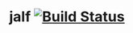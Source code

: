 jalf [![Build Status](https://travis-ci.org/jalfsoftware/jalf.svg)](https://travis-ci.org/jalfsoftware/jalf)
====
